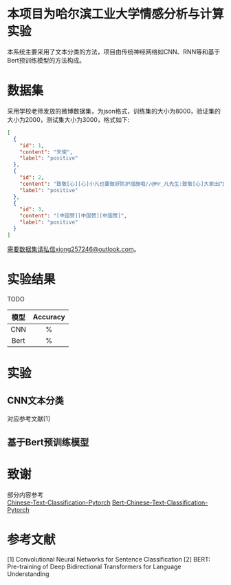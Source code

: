 # 本项目为哈尔滨工业大学情感分析与计算实验
本系统主要采用了文本分类的方法，项目由传统神经网络如CNN、RNN等和基于Bert预训练模型的方法构成。  

# 数据集
采用学校老师发放的微博数据集，为json格式，训练集的大小为8000，验证集的大小为2000，测试集大小为3000，格式如下:  
```json
[
  {
    "id": 1,
    "content": "天使",
    "label": "positive"
  },
  {
    "id": 2,
    "content": "致敬[心][心]小凡也要做好防护措施哦//@Mr_凡先生:致敬[心]大家出门记得戴口罩",
    "label": "positive"
  },
  {
    "id": 3,
    "content": "[中国赞][中国赞][中国赞]",
    "label": "positive"
  }
]
```
需要数据集请私信xiong257246@outlook.com。  

# 实验结果 
TODO

|模型|Accuracy|
|:---:|:---:|
|CNN|%|
|Bert|%|


# 实验
## CNN文本分类
对应参考文献[1]  


## 基于Bert预训练模型





# 致谢
部分内容参考  
[Chinese-Text-Classification-Pytorch](https://github.com/649453932/Chinese-Text-Classification-Pytorch)
[Bert-Chinese-Text-Classification-Pytorch](https://github.com/649453932/Bert-Chinese-Text-Classification-Pytorch)

# 参考文献
[1] Convolutional Neural Networks for Sentence Classification
[2] BERT: Pre-training of Deep Bidirectional Transformers for Language Understanding  




